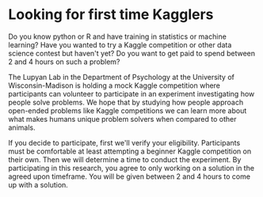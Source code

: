 # Looking for first time Kagglers

Do you know python or R and have training in statistics or machine learning? Have you wanted to try a Kaggle competition or other data science contest but haven't yet? Do you want to get paid to spend between 2 and 4 hours on such a problem?

The Lupyan Lab in the Department of Psychology at the University of Wisconsin-Madison is holding a mock Kaggle competition where participants can volunteer to participate in an experiment investigating how people solve problems. We hope that by studying how people approach open-ended problems like Kaggle competitions we can learn more about what makes humans unique problem solvers when compared to other animals.

If you decide to participate, first we'll verify your eligibility. Participants must be comfortable at least attempting a beginner Kaggle competition on their own. Then we will determine a time to conduct the experiment. By participating in this research, you agree to only working on a solution in the agreed upon timeframe. You will be given between 2 and 4 hours to come up with a solution.
